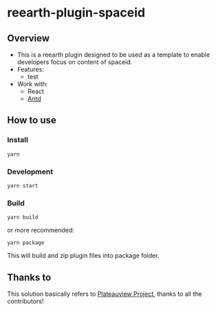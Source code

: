 # reearth-plugin-spaceid

## Overview

- This is a reearth plugin designed to be used as a template to enable developers focus on content of spaceid.
- Features:
  - test
- Work with:
  - React
  - [Antd](https://ant.design/components/overview/)

## How to use

### Install

```
yarn
```

### Development

```
yarn start
```

### Build

```
yarn build
```

or more recommended:

```
yarn package
```

This will build and zip plugin files into package folder.

## Thanks to

This solution basically refers to [Plateauview Project](https://github.com/eukarya-inc/reearth-plateauview), thanks to all the contributors!
